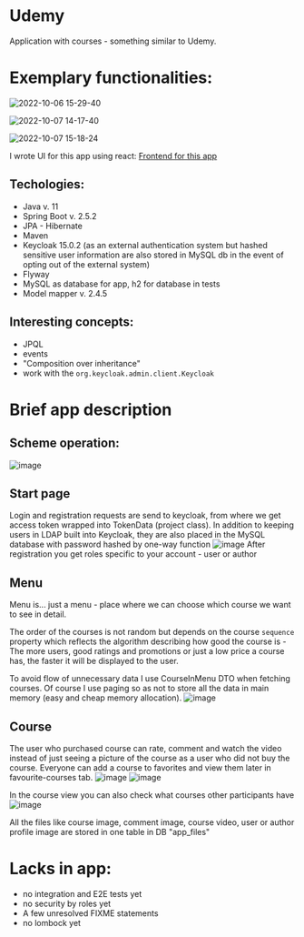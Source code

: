 # Udemy
Application with courses - something similar to Udemy.

# Exemplary functionalities:

![2022-10-06 15-29-40](https://user-images.githubusercontent.com/71709330/194332219-00e3d463-0f34-484d-86bb-e5d2f5c66fa7.gif)

![2022-10-07 14-17-40](https://user-images.githubusercontent.com/71709330/194552330-5c778cf2-2596-4a26-bed3-13c882a0ada5.gif)

![2022-10-07 15-18-24](https://user-images.githubusercontent.com/71709330/194564732-488bac83-b93f-485e-897e-371cccf35f77.gif)

I wrote UI for this app using react: [Frontend for this app](https://github.com/KarolXX/Udemy-react)

## Techologies:
* Java v. 11
* Spring Boot v. 2.5.2
* JPA - Hibernate
* Maven
* Keycloak 15.0.2 (as an external authentication system but hashed sensitive user information are also stored in MySQL db in the event of opting out of the external system)
* Flyway
* MySQL as database for app, h2 for database in tests
* Model mapper v. 2.4.5

## Interesting concepts:
* JPQL
* events
* "Composition over inheritance"
* work with the `org.keycloak.admin.client.Keycloak`

# Brief app description
## Scheme operation:
![image](https://user-images.githubusercontent.com/71709330/172498398-c3f4eafc-cb24-4894-a6ec-297151317389.png)

## Start page
Login and registration requests are send to keycloak, from where we get access token wrapped into TokenData (project class).
In addition to keeping users in LDAP built into Keycloak, they are also placed in the MySQL database with password hashed by one-way function
![image](https://user-images.githubusercontent.com/71709330/163377719-39ec7303-57eb-497d-89a8-9883098efe5f.png)
After registration you get roles specific to your account - user or author

## Menu
Menu is... just a menu - place where we can choose which course we want to see in detail.

The order of the courses is not random but depends on the course `sequence` property which reflects the algorithm describing how good the course is - The more users, good ratings and promotions or just a low price a course has, the faster it will be displayed to the user.

To avoid flow of unnecessary data I use CourseInMenu DTO when fetching courses.
Of course I use paging so as not to store all the data in main memory (easy and cheap memory allocation).
![image](https://user-images.githubusercontent.com/71709330/183313754-bd32d176-d088-4a22-a5df-9414fc5824bd.png)

## Course
The user who purchased course can rate, comment and watch the video instead of just seeing a picture of the course as a user who did not buy the course.
Everyone can add a course to favorites and view them later in favourite-courses tab.
![image](https://user-images.githubusercontent.com/71709330/183313457-4a8e72eb-8f2f-4bfd-b87e-fd5baf1684df.png)
![image](https://user-images.githubusercontent.com/71709330/183313660-e42b31c1-2df4-499f-ab7d-52dee27c7f64.png)

In the course view you can also check what courses other participants have
![image](https://user-images.githubusercontent.com/71709330/183313533-05c7d671-f184-437b-b8ce-3f9d4eb8c30d.png)

All the files like course image, comment image, course video, user or author profile image are stored in one table in DB "app_files"


# Lacks in app:
* no integration and E2E tests yet
* no security by roles yet
* A few unresolved FIXME statements
* no lombock yet

